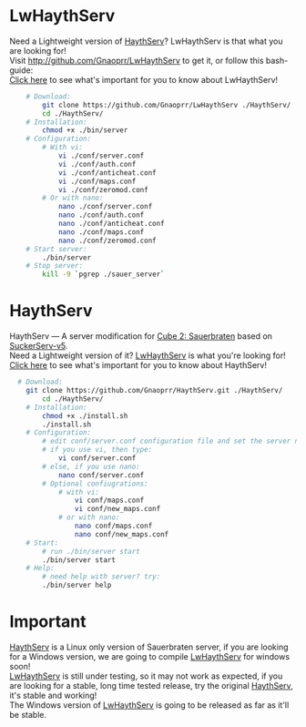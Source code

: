 LwHaythServ
========
Need a Lightweight version of <a href="#haythserv">HaythServ</a>? LwHaythServ is that what you are looking for!
<br />Visit <a href="http://github.com/Gnaoprr/LwHaythServ">http://github.com/Gnaoprr/LwHaythServ</a> to get it, or follow this bash-guide:
<br /><a href="#important">Click here</a> to see what's important for you to know about LwHaythServ!
```bash
	# Download:
		git clone https://github.com/Gnaoprr/LwHaythServ ./HaythServ/
		cd ./HaythServ/
	# Installation:
		chmod +x ./bin/server
	# Configuration:
		# With vi:
			vi ./conf/server.conf
			vi ./conf/auth.conf
			vi ./conf/anticheat.conf
			vi ./conf/maps.conf
			vi ./conf/zeromod.conf
		# Or with nano:
			nano ./conf/server.conf
			nano ./conf/auth.conf
			nano ./conf/anticheat.conf
			nano ./conf/maps.conf
			nano ./conf/zeromod.conf
	# Start server:
		./bin/server
	# Stop server:
		kill -9 `pgrep ./sauer_server`
```
HaythServ
========
HaythServ — A server modification for <a href="http://sauerbraten.org">Cube 2: Sauerbraten</a> based on <a href="https://code.google.com/p/suckerserv/">SuckerServ-v5</a>.
<br />Need a Lightweight version of it? <a href="#lwhaythserv">LwHaythServ</a> is what you're looking for!
<br /><a href="#important">Click here</a> to see what's important for you to know about HaythServ!
```bash
  # Download:
  	git clone https://github.com/Gnaoprr/HaythServ.git ./HaythServ/
		cd ./HaythServ/
	# Installation:
		chmod +x ./install.sh
		./install.sh
	# Configuration:
		# edit conf/server.conf configuration file and set the server name, port, motd and others.
		# if you use vi, then type:
			vi conf/server.conf
		# else, if you use nano:
			nano conf/server.conf
		# Optional confiugrations:
			# with vi:
				vi conf/maps.conf
				vi conf/new_maps.conf
			# or with nano:
				nano conf/maps.conf
				nano conf/new_maps.conf
	# Start:
		# run ./bin/server start
		./bin/server start
	# Help:
		# need help with server? try:
		./bin/server help
```
Important
========
<a href="#haythserv">HaythServ</a> is a Linux only version of Sauerbraten server, if you are looking for a Windows version, we are going to compile <a href="#lwhaythserv">LwHaythServ</a> for windows soon!
<br /><a href="#lwhaythserv">LwHaythServ</a> is still under testing, so it may not work as expected, if you are looking for a stable, long time tested release, try the original <a href="#haythserv">HaythServ</a>, it's stable and working!
<br />The Windows version of <a href="#lwhaythserv">LwHaythServ</a> is going to be released as far as it'll be stable.
